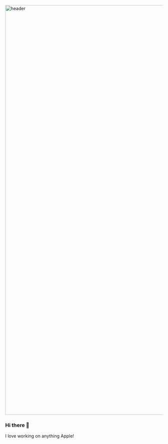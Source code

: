 <img width="1311" alt="header" src="https://github.com/carsongro/carsongro/assets/94569763/314a8022-9709-4845-a237-5a559d407545">

### Hi there 👋

I love working on anything Apple!
